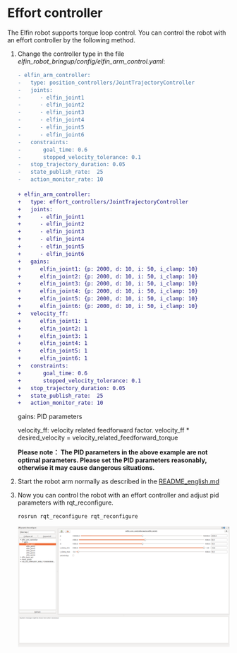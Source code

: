 Effort controller
====

The Elfin robot supports torque loop control. You can control the robot with an effort controller by the following method.

1. Change the controller type in the file *elfin_robot_bringup/config/elfin_arm_control.yaml*:

    ```diff
    - elfin_arm_controller:
    -   type: position_controllers/JointTrajectoryController
    -   joints:
    -      - elfin_joint1
    -      - elfin_joint2
    -      - elfin_joint3
    -      - elfin_joint4
    -      - elfin_joint5
    -      - elfin_joint6
    -   constraints:
    -       goal_time: 0.6
    -       stopped_velocity_tolerance: 0.1
    -   stop_trajectory_duration: 0.05
    -   state_publish_rate:  25
    -   action_monitor_rate: 10

    + elfin_arm_controller:
    +   type: effort_controllers/JointTrajectoryController
    +   joints:
    +      - elfin_joint1
    +      - elfin_joint2
    +      - elfin_joint3
    +      - elfin_joint4
    +      - elfin_joint5
    +      - elfin_joint6
    +   gains:
    +      elfin_joint1: {p: 2000, d: 10, i: 50, i_clamp: 10}
    +      elfin_joint2: {p: 2000, d: 10, i: 50, i_clamp: 10}
    +      elfin_joint3: {p: 2000, d: 10, i: 50, i_clamp: 10}
    +      elfin_joint4: {p: 2000, d: 10, i: 50, i_clamp: 10}
    +      elfin_joint5: {p: 2000, d: 10, i: 50, i_clamp: 10}
    +      elfin_joint6: {p: 2000, d: 10, i: 50, i_clamp: 10}
    +   velocity_ff:
    +      elfin_joint1: 1
    +      elfin_joint2: 1
    +      elfin_joint3: 1
    +      elfin_joint4: 1
    +      elfin_joint5: 1
    +      elfin_joint6: 1
    +   constraints:
    +       goal_time: 0.6
    +       stopped_velocity_tolerance: 0.1
    +   stop_trajectory_duration: 0.05
    +   state_publish_rate:  25
    +   action_monitor_rate: 10

    ```

    gains: PID parameters
    
    velocity_ff: velocity related feedforward factor. velocity_ff * desired_velocity = velocity_related_feedforward_torque

    **Please note： The PID parameters in the above example are not optimal parameters. Please set the PID parameters reasonably, otherwise it may cause dangerous situations.**

2. Start the robot arm normally as described in the [README_english.md](../README_english.md)

3. Now you can control the robot with an effort controller and adjust pid parameters with rqt_reconfigure.

    ```sh
    rosrun rqt_reconfigure rqt_reconfigure
    ```

    ![pid_reconfigure](images/pid_reconfigure.png)